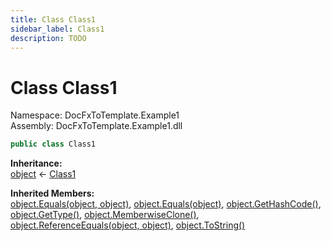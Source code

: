 ```yaml
---
title: Class Class1
sidebar_label: Class1
description: TODO
---
```


# Class Class1
Namespace: DocFxToTemplate.Example1   
Assembly: DocFxToTemplate.Example1.dll
    
   

```csharp title="T:\Projekty\DocFxToTemplate\src\example\DocFxToTemplate.Example1\Class1.cs#2" 
public class Class1
```

**Inheritance:**   
[object](https://learn.microsoft.com/dotnet/api/system.object) &lt;- 
[Class1](../DocFxToTemplate.Example1/Class1)   

**Inherited Members:**   
[object.Equals(object, object)](https://learn.microsoft.com/dotnet/api/system.object.equals#system-object-equals(system-object-system-object)), [object.Equals(object)](https://learn.microsoft.com/dotnet/api/system.object.equals#system-object-equals(system-object)), [object.GetHashCode()](https://learn.microsoft.com/dotnet/api/system.object.gethashcode), [object.GetType()](https://learn.microsoft.com/dotnet/api/system.object.gettype), [object.MemberwiseClone()](https://learn.microsoft.com/dotnet/api/system.object.memberwiseclone), [object.ReferenceEquals(object, object)](https://learn.microsoft.com/dotnet/api/system.object.referenceequals), [object.ToString()](https://learn.microsoft.com/dotnet/api/system.object.tostring)   

   

   

   

   

   

   

   
